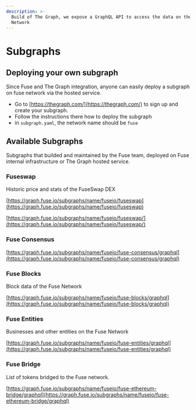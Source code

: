 ```yaml
---
description: >-
  Build of The Graph, we expose a GraphQL API to access the data on the Fuse
  Network
---
```


# Subgraphs

## Deploying your own subgraph

Since Fuse and The Graph integration, anyone can easily deploy a subgraph on fuse network via the hosted service. 

* Go to [https://thegraph.com/](https://thegraph.com/) to sign up and create your subgraph.
* Follow the instructions there how to deploy the subgraph
* in `subgraph.yaml`, the network name should be `fuse`

## Available Subgraphs

Subgraphs that builded and maintained by the Fuse team, deployed on Fuse internal infrastructure or The Graph hosted service.

### Fuseswap

Historic price and stats of the FuseSwap DEX

 [https://graph.fuse.io/subgraphs/name/fuseio/fuseswap](https://graph.fuse.io/subgraphs/name/fuseio/fuseswap)

[https://graph.fuse.io/subgraphs/name/fuseio/fuseswap/](https://graph.fuse.io/subgraphs/name/fuseio/fuseswap/)

### Fuse Consensus

[https://graph.fuse.io/subgraphs/name/fuseio/fuse-consensus/graphql](https://graph.fuse.io/subgraphs/name/fuseio/fuse-consensus/graphql)

### Fuse Blocks

Block data of the Fuse Network

[https://graph.fuse.io/subgraphs/name/fuseio/fuse-blocks/graphql](https://graph.fuse.io/subgraphs/name/fuseio/fuse-blocks/graphql)

### Fuse Entities

Businesses and other entities on the Fuse Network

[https://graph.fuse.io/subgraphs/name/fuseio/fuse-entities/graphql](https://graph.fuse.io/subgraphs/name/fuseio/fuse-entities/graphql)

### Fuse Bridge

List of tokens bridged to the Fuse network.

[https://graph.fuse.io/subgraphs/name/fuseio/fuse-ethereum-bridge/graphql](https://graph.fuse.io/subgraphs/name/fuseio/fuse-ethereum-bridge/graphql)

